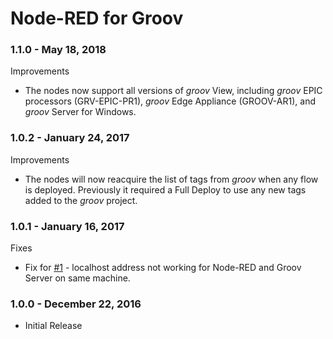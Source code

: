 # Node-RED for Groov

### 1.1.0 - May 18, 2018

Improvements

 * The nodes now support all versions of _groov_ View, including _groov_ EPIC processors (GRV-EPIC-PR1), _groov_ Edge Appliance (GROOV-AR1), and _groov_ Server for Windows.
 ### 1.0.2 - January 24, 2017

Improvements

 * The nodes will now reacquire the list of tags from _groov_ when any flow is deployed. Previously
it required a Full Deploy to use any new tags added to the _groov_ project.

### 1.0.1 - January 16, 2017

Fixes

 * Fix for [#1](https://github.com/Opto22/node-red-contrib-groov/issues/1) - localhost address
not working for Node-RED and Groov Server on same machine.

### 1.0.0 - December 22, 2016

 * Initial Release 

